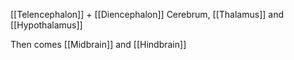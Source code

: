 [[Telencephalon]] + [[Diencephalon]]
Cerebrum, [[Thalamus]] and [[Hypothalamus]]

Then comes [[Midbrain]] and [[Hindbrain]]

